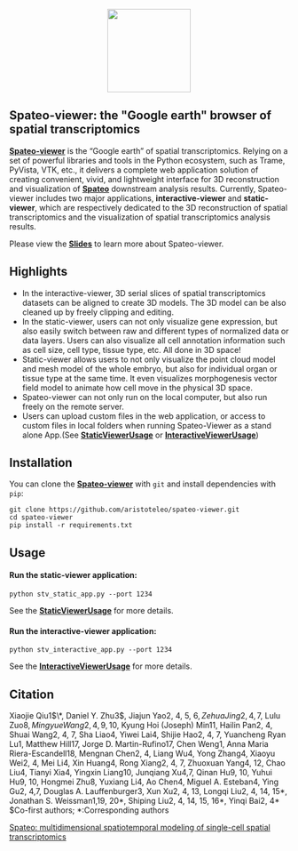 <p align="center">
  <img height="150" src="https://github.com/aristoteleo/spateo-viewer/blob/main/stviewer/assets/image/spateo_logo.png" />
</p>

## Spateo-viewer: the "Google earth" browser of spatial transcriptomics

[**Spateo-viewer**](https://github.com/aristoteleo/spateo-viewer) is the “Google earth” of spatial transcriptomics. 
Relying on a set of powerful libraries and tools in the Python ecosystem, such as Trame, PyVista, VTK, etc., it delivers 
a complete web application solution of creating convenient, vivid, and lightweight interface for 3D reconstruction and 
visualization of [**Spateo**](https://github.com/aristoteleo/spateo-release) downstream analysis results. Currently, 
Spateo-viewer includes two major applications, **interactive-viewer** and **static-viewer**, which are respectively 
dedicated to the 3D reconstruction of spatial transcriptomics and the visualization of spatial transcriptomics analysis results.

Please view the [**Slides**](https://github.com/aristoteleo/spateo-viewer/blob/main/usage/Introduction_to_trame.pdf) to learn more about Spateo-viewer.

## Highlights

* In the interactive-viewer, 3D serial slices of spatial transcriptomics datasets can be aligned to create 3D models. The 3D model can be also cleaned up by freely clipping and editing. 
* In the static-viewer, users can not only visualize gene expression, but also easily switch between raw and different types of normalized data or data layers. Users can also visualize all cell annotation information such as cell size, cell type, tissue type, etc. All done in 3D space!
* Static-viewer allows users to not only visualize the point cloud model and mesh model of the whole embryo, but also for individual organ or tissue type at the same time. It even visualizes morphogenesis vector field model to animate how cell move in the physical 3D space. 
* Spateo-viewer can not only run on the local computer, but also run freely on the remote server. 
* Users can upload custom files in the web application, or access to custom files in local folders when running Spateo-Viewer as a stand alone App.(See [**StaticViewerUsage**](https://github.com/aristoteleo/spateo-viewer/blob/main/usage/StaticViewerUsage.md) or [**InteractiveViewerUsage**](https://github.com/aristoteleo/spateo-viewer/blob/main/usage/InteractiveViewerUsage.md))

## Installation

You can clone the [**Spateo-viewer**](https://github.com/aristoteleo/spateo-viewer) with ``git`` and install dependencies with ``pip``:

    git clone https://github.com/aristoteleo/spateo-viewer.git
    cd spateo-viewer
    pip install -r requirements.txt

## Usage

#### Run the static-viewer application:

    python stv_static_app.py --port 1234

See the [**StaticViewerUsage**](https://github.com/aristoteleo/spateo-viewer/blob/main/usage/StaticViewerUsage.md) for more details.

#### Run the interactive-viewer application:

    python stv_interactive_app.py --port 1234

See the [**InteractiveViewerUsage**](https://github.com/aristoteleo/spateo-viewer/blob/main/usage/InteractiveViewerUsage.md) for more details.

## Citation

Xiaojie Qiu1$\*, Daniel Y. Zhu3$, Jiajun Yao2, 4, 5, 6$, Zehua Jing2, 4,7$, Lulu Zuo8$, Mingyue Wang2, 4, 9, 10$, Kyung
Hoi (Joseph) Min11, Hailin Pan2, 4, Shuai Wang2, 4, 7, Sha Liao4, Yiwei Lai4, Shijie Hao2, 4, 7, Yuancheng Ryan Lu1, 
Matthew Hill17, Jorge D. Martin-Rufino17, Chen Weng1, Anna Maria Riera-Escandell18, Mengnan Chen2, 4, Liang Wu4, Yong 
Zhang4, Xiaoyu Wei2, 4, Mei Li4, Xin Huang4, Rong Xiang2, 4, 7, Zhuoxuan Yang4, 12, Chao Liu4, Tianyi Xia4, Yingxin 
Liang10, Junqiang Xu4,7, Qinan Hu9, 10, Yuhui Hu9, 10, Hongmei Zhu8, Yuxiang Li4, Ao Chen4, Miguel A. Esteban4, Ying 
Gu2, 4,7, Douglas A. Lauffenburger3, Xun Xu2, 4, 13, Longqi Liu2, 4, 14, 15\*, Jonathan S. Weissman1,19, 20\*, Shiping 
Liu2, 4, 14, 15, 16\*, Yinqi Bai2, 4\*  $Co-first authors; *:Corresponding authors
 
[Spateo: multidimensional spatiotemporal modeling of single-cell spatial transcriptomics](https://www.biorxiv.org/content/10.1101/2022.12.07.519417v1)
